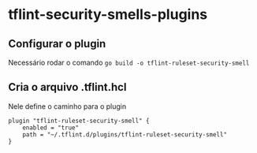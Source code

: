 # tflint-security-smells-plugins
## Configurar o plugin
Necessário rodar o comando
```go build -o tflint-ruleset-security-smell```

## Cria o arquivo .tflint.hcl
Nele define o caminho para o plugin
```
plugin "tflint-ruleset-security-smell" {
    enabled = "true"
    path = "~/.tflint.d/plugins/tflint-ruleset-security-smell"
}
```